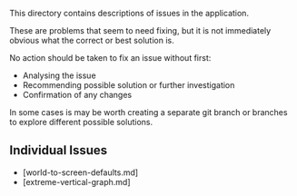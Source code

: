 This directory contains descriptions of issues in the application.

These are problems that seem to need fixing, but it is not immediately obvious
what the correct or best solution is.

No action should be taken to fix an issue without first:

* Analysing the issue
* Recommending possible solution or further investigation
* Confirmation of any changes

In some cases is may be worth creating a separate git branch or branches
to explore different possible  solutions.

## Individual Issues

* [world-to-screen-defaults.md]
* [extreme-vertical-graph.md]



